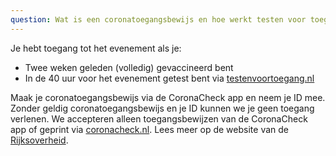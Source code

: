 ```yaml
---
question: Wat is een coronatoegangsbewijs en hoe werkt testen voor toegang?
---
```

Je hebt toegang tot het evenement als je:
* Twee weken geleden (volledig) gevaccineerd bent
* In de 40 uur voor het evenement getest bent via [testenvoortoegang.nl](testenvoortoegang.nl)

Maak je coronatoegangsbewijs via de CoronaCheck app en neem je ID mee.
Zonder geldig coronatoegangsbewijs en je ID kunnen we je geen toegang verlenen.
We accepteren alleen toegangsbewijzen van de CoronaCheck app of geprint via [coronacheck.nl](coronacheck.nl).
Lees meer op de website van de [Rijksoverheid](https://www.rijksoverheid.nl/onderwerpen/coronavirus-covid-19/coronabewijs/coronabewijs-voor-evenementen).
